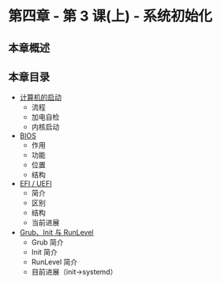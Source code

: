 # 第四章 - 第 3 课(上) - 系统初始化

## 本章概述

## 本章目录

- [计算机的启动](./ch4-01.md)
  - 流程
  - 加电自检
  - 内核启动
- [BIOS](./ch4-02.md)
  - 作用
  - 功能
  - 位置
  - 结构
- [EFI / UEFI](./ch4-03.md)
  - 简介
  - 区别
  - 结构
  - 当前进展
- [Grub、Init 与 RunLevel](./ch4-04.md)
  - Grub 简介
  - Init 简介
  - RunLevel 简介
  - 目前进展（init->systemd）
